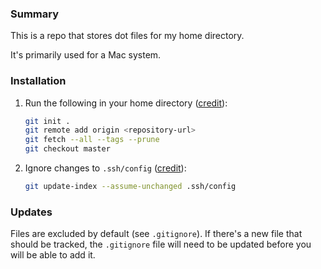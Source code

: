 ### Summary

This is a repo that stores dot files for my home directory.

It's primarily used for a Mac system.

### Installation

1. Run the following in your home directory ([credit](https://stackoverflow.com/a/16811212/1880761)):
    ```bash
    git init .
    git remote add origin <repository-url>
    git fetch --all --tags --prune
    git checkout master
    ```
2. Ignore changes to `.ssh/config` ([credit](https://stackoverflow.com/a/10755704/1880761)):
    ```bash
    git update-index --assume-unchanged .ssh/config
    ```

### Updates

Files are excluded by default (see `.gitignore`). If there's a new file that should be tracked, the `.gitignore` file will need to be updated before you will be able to add it.
